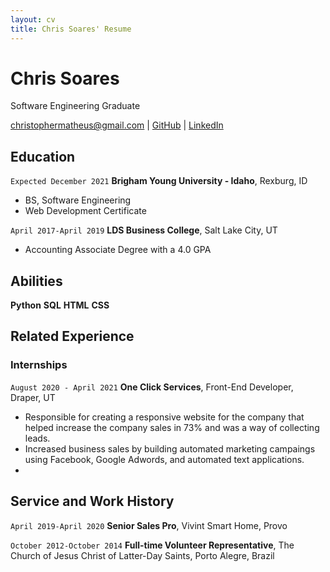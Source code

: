 ```yaml
---
layout: cv
title: Chris Soares' Resume
---
```

# Chris Soares
Software Engineering Graduate

<div id="webaddress">
<a href="christophermatheus@gmail.com">christophermatheus@gmail.com</a>
| <a href="https://github.com/chrissoares26">GitHub</a>
| <a href="https://www.linkedin.com/in/chrissoares26/">LinkedIn</a>
</div>

<!-- https://www.monique.tech/the-art-of-markdown -->

## Education

`Expected December 2021`
__Brigham Young University - Idaho__, Rexburg, ID

- BS, Software Engineering
- Web Development Certificate

`April 2017-April 2019`
__LDS Business College__, Salt Lake City, UT

- Accounting Associate Degree with a 4.0 GPA

## Abilities
__Python__
__SQL__
__HTML__
__CSS__


## Related Experience

### Internships

`August 2020 - April 2021`
__One Click Services__, Front-End Developer, Draper, UT

- Responsible for creating a responsive website for the company that helped increase the company sales in 73% and was a way of collecting leads.
- Increased business sales by building automated marketing campaings using Facebook, Google Adwords, and automated text applications.
- 


## Service and Work History

`April 2019-April 2020`
__Senior Sales Pro__, Vivint Smart Home, Provo


`October 2012-October 2014`
__Full-time Volunteer Representative__, The Church of Jesus Christ of Latter-Day Saints, Porto Alegre, Brazil



<!-- ### Footer

Last updated: Apr 2021 -->


